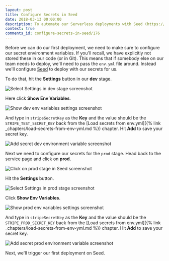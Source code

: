 ```yaml
---
layout: post
title: Configure Secrets in Seed
date: 2018-03-13 00:00:00
description: To automate our Serverless deployments with Seed (https://seed.run), we will need to set our secrets in the Seed console. Move the environment variables from your env.yml to the stage we are deploying to.
context: true
comments_id: configure-secrets-in-seed/176
---
```


Before we can do our first deployment, we need to make sure to configure our secret environment variables. If you'll recall, we have explicitly not stored these in our code (or in Git). This means that if somebody else on our team needs to deploy, we'll need to pass the `env.yml` file around. Instead we'll configure [Seed](https://seed.run) to deploy with our secrets for us.

To do that, hit the **Settings** button in our **dev** stage.

![Select Settings in dev stage screenshot](/assets/part2/select-settings-in-dev-stage.png)

Here click **Show Env Variables**.

![Show dev env variables settings screenshot](/assets/part2/show-dev-env-variables-settings.png)

And type in `stripeSecretKey` as the **Key** and the value should be the `STRIPE_TEST_SECRET_KEY` back from the [Load secrets from env.yml]({% link _chapters/load-secrets-from-env-yml.md %}) chapter. Hit **Add** to save your secret key.

![Add secret dev environment variable screenshot](/assets/part2/add-secret-dev-environment-variable.png)

Next we need to configure our secrets for the `prod` stage. Head back to the service page and click on **prod**.

![Click on prod stage in Seed screenshot](/assets/part2/click-on-prod-stage-in-seed.png)

Hit the **Settings** button.

![Select Settings in prod stage screenshot](/assets/part2/select-settings-in-prod-stage.png)

Click **Show Env Variables**.

![Show prod env variables settings screenshot](/assets/part2/show-prod-env-variables-settings.png)

And type in `stripeSecretKey` as the **Key** and the value should be the `STRIPE_PROD_SECRET_KEY` back from the [Load secrets from env.yml]({% link _chapters/load-secrets-from-env-yml.md %}) chapter. Hit **Add** to save your secret key.

![Add secret prod environment variable screenshot](/assets/part2/add-secret-prod-environment-variable.png)

Next, we'll trigger our first deployment on Seed.
